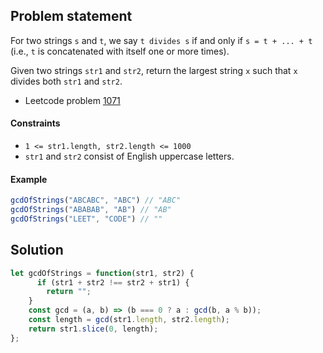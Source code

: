## Problem statement

For two strings `s` and `t`, we say `t divides s` if and only if `s = t + ... + t` (i.e., `t` is concatenated with itself one or more times).

Given two strings `str1` and `str2`, return the largest string `x` such that `x` divides both `str1` and `str2`.

- Leetcode problem [1071](https://leetcode.com/problems/greatest-common-divisor-of-strings/?envType=study-plan-v2&envId=leetcode-75)

#### Constraints

- `1 <= str1.length, str2.length <= 1000`
- `str1` and `str2` consist of English uppercase letters.

#### Example

```js
gcdOfStrings("ABCABC", "ABC") // "ABC"
gcdOfStrings("ABABAB", "AB") // "AB"
gcdOfStrings("LEET", "CODE") // ""
```

## Solution

```js
let gcdOfStrings = function(str1, str2) {
      if (str1 + str2 !== str2 + str1) {
        return "";
    }
    const gcd = (a, b) => (b === 0 ? a : gcd(b, a % b));
    const length = gcd(str1.length, str2.length);
    return str1.slice(0, length);
};
```

